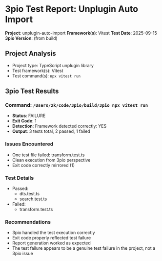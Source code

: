 # 3pio Test Report: Unplugin Auto Import

**Project**: unplugin-auto-import
**Framework(s)**: Vitest
**Test Date**: 2025-09-15
**3pio Version**: (from build)

## Project Analysis
- Project type: TypeScript unplugin library
- Test framework(s): Vitest
- Test command(s): `npx vitest run`

## 3pio Test Results
### Command: `/Users/zk/code/3pio/build/3pio npx vitest run`
- **Status**: FAILURE
- **Exit Code**: 1
- **Detection**: Framework detected correctly: YES
- **Output**: 3 tests total, 2 passed, 1 failed

### Issues Encountered
- One test file failed: transform.test.ts
- Clean execution from 3pio perspective
- Exit code correctly mirrored (1)

### Test Details
- Passed:
  - dts.test.ts
  - search.test.ts
- Failed:
  - transform.test.ts

### Recommendations
- 3pio handled the test execution correctly
- Exit code properly reflected test failure
- Report generation worked as expected
- The test failure appears to be a genuine test failure in the project, not a 3pio issue